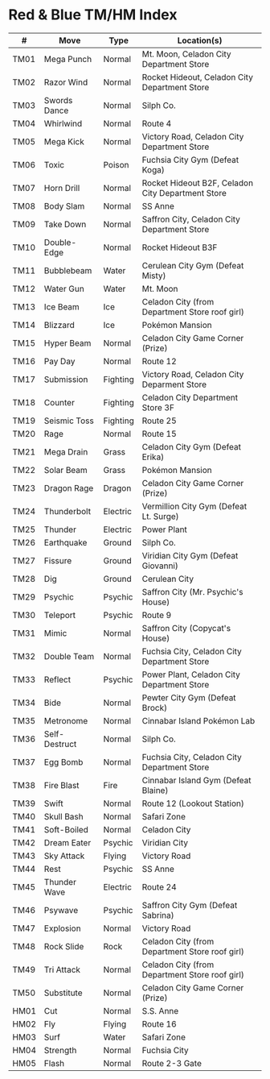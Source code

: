 # Red & Blue TM/HM Index

| #    | Move           | Type     | Location(s)                                       |
| ---- | ------------- | -------- | ------------------------------------------------- |
| TM01 | Mega Punch    | Normal   | Mt. Moon, Celadon City Department Store           |
| TM02 | Razor Wind    | Normal   | Rocket Hideout, Celadon City Department Store     |
| TM03 | Swords Dance  | Normal   | Silph Co.                                         |
| TM04 | Whirlwind     | Normal   | Route 4                                           |
| TM05 | Mega Kick     | Normal   | Victory Road, Celadon City Department Store       |
| TM06 | Toxic         | Poison   | Fuchsia City Gym (Defeat Koga)                    |
| TM07 | Horn Drill    | Normal   | Rocket Hideout B2F, Celadon City Department Store |
| TM08 | Body Slam     | Normal   | SS Anne                                           |
| TM09 | Take Down     | Normal   | Saffron City, Celadon City Department Store       |
| TM10 | Double-Edge   | Normal   | Rocket Hideout B3F                                |
| TM11 | Bubblebeam    | Water    | Cerulean City Gym (Defeat Misty)                  |
| TM12 | Water Gun     | Water    | Mt. Moon                                          |
| TM13 | Ice Beam      | Ice      | Celadon City (from Department Store roof girl)    |
| TM14 | Blizzard      | Ice      | Pokémon Mansion                                   |
| TM15 | Hyper Beam    | Normal   | Celadon City Game Corner (Prize)                  |
| TM16 | Pay Day       | Normal   | Route 12                                          |
| TM17 | Submission    | Fighting | Victory Road, Celadon City Deparment Store        |
| TM18 | Counter       | Fighting | Celadon City Department Store 3F                  |
| TM19 | Seismic Toss  | Fighting | Route 25                                          |
| TM20 | Rage          | Normal   | Route 15                                          |
| TM21 | Mega Drain    | Grass    | Celadon City Gym (Defeat Erika)                   |
| TM22 | Solar Beam    | Grass    | Pokémon Mansion                                   |
| TM23 | Dragon Rage   | Dragon   | Celadon City Game Corner (Prize)                  |
| TM24 | Thunderbolt   | Electric | Vermillion City Gym (Defeat Lt. Surge)            |
| TM25 | Thunder       | Electric | Power Plant                                       |
| TM26 | Earthquake    | Ground   | Silph Co.                                         |
| TM27 | Fissure       | Ground   | Viridian City Gym (Defeat Giovanni)               |
| TM28 | Dig           | Ground   | Cerulean City                                     |
| TM29 | Psychic       | Psychic  | Saffron City (Mr. Psychic's House)                |
| TM30 | Teleport      | Psychic  | Route 9                                           |
| TM31 | Mimic         | Normal   | Saffron City (Copycat's House)                    |
| TM32 | Double Team   | Normal   | Fuchsia City, Celadon City Department Store       |
| TM33 | Reflect       | Psychic  | Power Plant, Celadon City Department Store        |
| TM34 | Bide          | Normal   | Pewter City Gym (Defeat Brock)                    |
| TM35 | Metronome     | Normal   | Cinnabar Island Pokémon Lab                       |
| TM36 | Self-Destruct | Normal   | Silph Co.                                         |
| TM37 | Egg Bomb      | Normal   | Fuchsia City, Celadon City Department Store       |
| TM38 | Fire Blast    | Fire     | Cinnabar Island Gym (Defeat Blaine)               |
| TM39 | Swift         | Normal   | Route 12 (Lookout Station)                        |
| TM40 | Skull Bash    | Normal   | Safari Zone                                       |
| TM41 | Soft-Boiled   | Normal   | Celadon City                                      |
| TM42 | Dream Eater   | Psychic  | Viridian City                                     |
| TM43 | Sky Attack    | Flying   | Victory Road                                      |
| TM44 | Rest          | Psychic  | SS Anne                                           |
| TM45 | Thunder Wave  | Electric | Route 24                                          |
| TM46 | Psywave       | Psychic  | Saffron City Gym (Defeat Sabrina)                 |
| TM47 | Explosion     | Normal   | Victory Road                                      |
| TM48 | Rock Slide    | Rock     | Celadon City (from Department Store roof girl)    |
| TM49 | Tri Attack    | Normal   | Celadon City (from Department Store roof girl)    |
| TM50 | Substitute    | Normal   | Celadon City Game Corner (Prize)                  |
| HM01 | Cut           | Normal   | S.S. Anne                                         |
| HM02 | Fly           | Flying   | Route 16                                          |
| HM03 | Surf          | Water    | Safari Zone                                       |
| HM04 | Strength      | Normal   | Fuchsia City                                      |
| HM05 | Flash         | Normal   | Route 2-3 Gate                                    |
